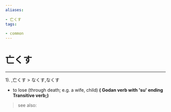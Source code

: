 ```yaml
---
aliases:
    
- 亡くす
tags:
    
- common
---
```


# 亡くす
---
1).
,亡くす > なくす,なくす

- to lose (through death; e.g. a wife, child)
**( Godan verb with 'su' ending Transitive verb;)**
> see also: 
            